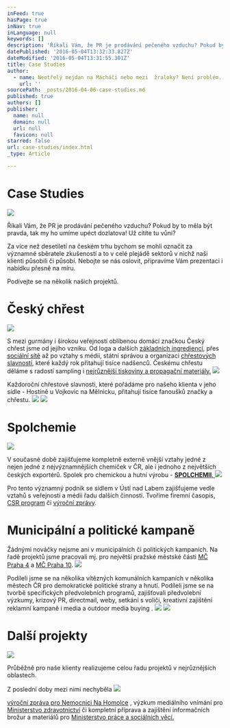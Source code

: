 ```yaml
---
inFeed: true
hasPage: true
inNav: true
inLanguage: null
keywords: []
description: 'Říkali Vám, že PR je prodávání pečeného vzduchu? Pokud by to měla být pravda, tak my ho umíme upéct dozlatova! Už cítíte tu vůni?'
datePublished: '2016-05-04T13:32:33.827Z'
dateModified: '2016-05-04T13:31:55.301Z'
title: Case Studies
author:
  - name: Neotřelý mejdan na Mácháči nebo mezi  žraloky? Není problém.
    url: ''
sourcePath: _posts/2016-04-06-case-studies.md
published: true
authors: []
publisher:
  name: null
  domain: null
  url: null
  favicon: null
starred: false
url: case-studies/index.html
_type: Article

---
```

# Case Studies
![](https://s3-us-west-2.amazonaws.com/the-grid-img/p/a0a3a0956c45c81d30cc6d8602e6e5fc7ca22cca.jpg)

Říkali Vám, že PR je prodávání pečeného vzduchu? Pokud by to měla být pravda, tak my ho umíme upéct dozlatova! Už cítíte tu vůni?

Za více než desetiletí na českém trhu bychom se mohli označit za významné sběratele zkušeností a to v celé plejádě sektorů v nichž naši klienti působili či působí. Nebojte se nás oslovit, připravíme Vám prezentaci i nabídku přesně na míru.

Podívejte se na několik našich projektů.

# Český chřest
![](https://s3-us-west-2.amazonaws.com/the-grid-img/p/09251273e6cc31efa75c36bba5581b6121426206.jpg)

S mezi gurmány i širokou veřejností oblíbenou domácí značkou Český chřest jsme od jejího vzniku. Od loga a dalších [základních ingrediencí][0], přes [sociální sítě][1] až po vztahy s médii, státní správou a organizaci [chřestových slavností][2], které každý rok přitahují tisíce nadšenců. Českému chřestu děláme s radostí sampling i [nejrůznější tiskoviny a propagační materiály.][3]
![](https://the-grid-user-content.s3-us-west-2.amazonaws.com/86a6815c-e579-45fb-bcc2-bcf327bf4803.jpg)

Každoroční chřestové slavnosti, které pořádáme pro našeho klienta v jeho sídle - Hostíně u Vojkovic na Mělnicku, přitahují tisíce fanoušků značky a chřestu. ![](https://the-grid-user-content.s3-us-west-2.amazonaws.com/c6f4043a-9b75-4376-aa99-a9592a5814c1.jpg)
![](https://s3-us-west-2.amazonaws.com/the-grid-img/p/e7f481ec0fca15b196e045a4ab8a78d900cd1337.jpg)

# Spolchemie
![](https://the-grid-user-content.s3-us-west-2.amazonaws.com/c7c1aeaa-831d-4d91-9313-e93cd891e2a2.jpg)

V současné době zajišťujeme kompletně externě vnější vztahy jedné z nejen jedné z nejvýznamnějších chemiček v ČR, ale i jednoho z největších českých exportérů. Spolek pro chemickou a hutní výrobu - [**SPOLCHEMII**. ][4]
![](https://the-grid-user-content.s3-us-west-2.amazonaws.com/b4d1bc3b-6492-4d63-ad3b-278d65551def.jpg)

Pro tento významný podnik se sídlem v Ústí nad Labem zajišťujeme vedle vztahů s veřejností a médii řadu dalších činností. Tvoříme firemní časopis, [CSR program][5] či [výroční zprávy][6].

# Municipální a politické kampaně

Žádnými nováčky nejsme ani v municipálních či politických kampaních. Na řadě projektů jsme pracovali mj. pro největší pražské městské části [MČ Praha 4][7] a [MČ Praha 10][8].
![](https://the-grid-user-content.s3-us-west-2.amazonaws.com/042e7c64-93e0-416b-a1c2-daeed4f60840.jpg)

Podíleli jsme se na několika vítězných komunálních kampaních v několika městech ČR pro demokratické politické strany a hnutí. Podíleli jsme se na tvorbě specifických předvolebních programů, zajišťovali předvolební výzkumy, krizový PR, directmail, weby, setkání s voliči, kreativní zajištění reklamní kampaně i media a outdoor media buying .
![](https://s3-us-west-2.amazonaws.com/the-grid-img/p/452445101e08ca2e926a0d17a07b012571aed10c.jpg)
![](https://the-grid-user-content.s3-us-west-2.amazonaws.com/1ee05197-31dd-471f-956e-1e655f33d30c.jpg)

# Další projekty
![](https://the-grid-user-content.s3-us-west-2.amazonaws.com/cc65d185-834c-4fd5-a619-1ad947fb24ea.jpg)

Průběžně pro naše klienty realizujeme celou řadu projektů v nejrůznějších oblastech. 

Z poslední doby mezi nimi nechyběla ![](https://the-grid-user-content.s3-us-west-2.amazonaws.com/956f2cd2-8a4c-4d91-80e8-31e951d8e2e2.jpg)

[výroční zpráva pro Nemocnici Na Homolce][9] , výzkum mediálního vnímání pro [Ministerstvo zdravotnictví][10] či kompletní příprava a zajištění informačních brožur a materiálů pro [Ministerstvo práce a sociálních věcí.][11]

[0]: http://www.ceskychrest.cz/
[1]: https://www.facebook.com/ceskychrest
[2]: http://www.ceskychrest.cz/fotogalerie/chrestove-slavnosti-2014/
[3]: http://www.ceskychrest.cz/wp-content/uploads/2015/03/Chrest_2015_nahled_k.pdf
[4]: http://www.spolchemie.cz/
[5]: http://www.spolchemie.cz/cs/uvod/spolecenska-odpovednost
[6]: http://www.spolchemie.cz/media/c293ebf0-45eb-4985-8a40-b85315db3bdc/1yLn4g/ForInvestors/InformationsForInvestors/Pololetn%C3%AD%20zpr%C3%A1va%202015.pdf
[7]: http://www.praha4.cz/
[8]: http://www.praha10.cz/
[9]: https://www.homolka.cz/public/data/data/NNH_VZ_2014_CZ.pdf
[10]: www.mzcr.cz
[11]: www.mpsv.cz